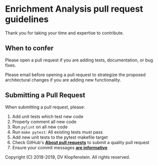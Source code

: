 # Enrichment Analysis pull request guidelines
Thank you for taking your time and expertise to contribute.

## When to confer
Please open a pull request
if you are adding tests, documentation, or bug fixes.

Please email before opening a pull request
to strategize the proposed architectural changes if you are adding new functionality.


## Submitting a Pull Request

When submitting a pull request, please:

1. Add unit tests which test new code
2. Properly comment all new code
3. Run `pylint` on all new code
4. Run `make pytest`: All existing tests must pass
5. Add new unit tests to the pytest makefile target
6. Check GitHub's [**About pull requests**](https://help.github.com/en/articles/about-pull-requests#initiating-the-pull-request) to submit a quality pull request
7. Ensure your commit messages [**are informative**](https://docs.scipy.org/doc/numpy/dev/gitwash/development_workflow.html#writing-the-commit-message)    

Copyright (C) 2018-2019, DV Klopfenstein. All rights reserved.

